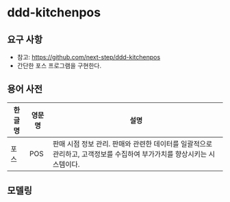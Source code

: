 # ddd-kitchenpos

## 요구 사항
- 참고: https://github.com/next-step/ddd-kitchenpos
- 간단한 포스 프로그램을 구현한다.

## 용어 사전

| 한글명 | 영문명 | 설명  |
| --- | --- | --- |
| 포스 | POS | 판매 시점 정보 관리. 판매와 관련한 데이터를 일괄적으로 관리하고, 고객정보를 수집하여 부가가치를 향상시키는 시스템이다. |

## 모델링

